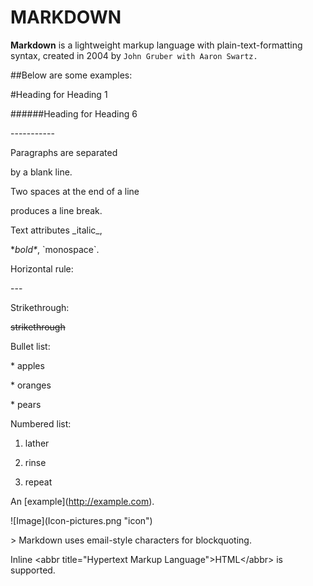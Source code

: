 # MARKDOWN

**Markdown** is a  lightweight markup language with plain-text-formatting syntax, created in 2004 by ```John Gruber with Aaron Swartz.```

##Below are some examples:
\#Heading for Heading 1
\######Heading for Heading 6
\-----------

Paragraphs are separated

by a blank line.

Two spaces at the end of a line  

produces a line break.  

Text attributes \_italic\_, 

\**bold\**, \`monospace\`.

Horizontal rule:

\---

Strikethrough:

~~strikethrough~~

Bullet list:
  \* apples
  \* oranges
  \* pears

Numbered list:
  1. lather
  2. rinse
  3. repeat

An \[example](http://example.com).

\!\[Image](Icon-pictures.png "icon")

\> Markdown uses email-style characters for blockquoting.

Inline &lt;abbr title="Hypertext Markup Language"&gt;HTML&lt;/abbr&gt; is supported.